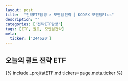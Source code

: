 ```yaml
---
layout: post
title:  "전략ETF탐방 × 모멘텀전략 │ KODEX 모멘텀Plus"
description: ""
categories: ['전략ETF탐방']
tags: [ETF, 퀀트, 모멘텀전략]
meta:
  ticker: ['244620']
---
```


## 오늘의 퀀트 전략 ETF

{% include _proj/stETF.md tickers=page.meta.ticker %}